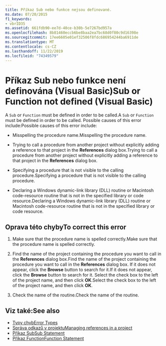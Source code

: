 ```yaml
---
title: Příkaz Sub nebo funkce nejsou definované.
ms.date: 07/20/2015
f1_keywords:
- vbrID35
ms.assetid: 661fdb90-ee7d-40ce-b30b-5e7267bd957a
ms.openlocfilehash: 8b81460eccb6be8baa2ea7bc68d0f80c9d16398e
ms.sourcegitcommit: 17ee6605e01ef32506f8fdc686954244ba6911de
ms.translationtype: MT
ms.contentlocale: cs-CZ
ms.lasthandoff: 11/22/2019
ms.locfileid: "74349579"
---
```

# <a name="sub-or-function-not-defined-visual-basic"></a><span data-ttu-id="c8a2a-102">Příkaz Sub nebo funkce není definována (Visual Basic)</span><span class="sxs-lookup"><span data-stu-id="c8a2a-102">Sub or Function not defined (Visual Basic)</span></span>
<span data-ttu-id="c8a2a-103">A `Sub` or `Function` must be defined in order to be called.</span><span class="sxs-lookup"><span data-stu-id="c8a2a-103">A `Sub` or `Function` must be defined in order to be called.</span></span> <span data-ttu-id="c8a2a-104">Possible causes of this error include:</span><span class="sxs-lookup"><span data-stu-id="c8a2a-104">Possible causes of this error include:</span></span>  
  
- <span data-ttu-id="c8a2a-105">Misspelling the procedure name.</span><span class="sxs-lookup"><span data-stu-id="c8a2a-105">Misspelling the procedure name.</span></span>  
  
- <span data-ttu-id="c8a2a-106">Trying to call a procedure from another project without explicitly adding a reference to that project in the **References** dialog box.</span><span class="sxs-lookup"><span data-stu-id="c8a2a-106">Trying to call a procedure from another project without explicitly adding a reference to that project in the **References** dialog box.</span></span>  
  
- <span data-ttu-id="c8a2a-107">Specifying a procedure that is not visible to the calling procedure.</span><span class="sxs-lookup"><span data-stu-id="c8a2a-107">Specifying a procedure that is not visible to the calling procedure.</span></span>  
  
- <span data-ttu-id="c8a2a-108">Declaring a Windows dynamic-link library (DLL) routine or Macintosh code-resource routine that is not in the specified library or code resource.</span><span class="sxs-lookup"><span data-stu-id="c8a2a-108">Declaring a Windows dynamic-link library (DLL) routine or Macintosh code-resource routine that is not in the specified library or code resource.</span></span>  
  
## <a name="to-correct-this-error"></a><span data-ttu-id="c8a2a-109">Oprava této chyby</span><span class="sxs-lookup"><span data-stu-id="c8a2a-109">To correct this error</span></span>  
  
1. <span data-ttu-id="c8a2a-110">Make sure that the procedure name is spelled correctly.</span><span class="sxs-lookup"><span data-stu-id="c8a2a-110">Make sure that the procedure name is spelled correctly.</span></span>  
  
2. <span data-ttu-id="c8a2a-111">Find the name of the project containing the procedure you want to call in the **References** dialog box.</span><span class="sxs-lookup"><span data-stu-id="c8a2a-111">Find the name of the project containing the procedure you want to call in the **References** dialog box.</span></span> <span data-ttu-id="c8a2a-112">If it does not appear, click the **Browse** button to search for it.</span><span class="sxs-lookup"><span data-stu-id="c8a2a-112">If it does not appear, click the **Browse** button to search for it.</span></span> <span data-ttu-id="c8a2a-113">Select the check box to the left of the project name, and then click **OK**.</span><span class="sxs-lookup"><span data-stu-id="c8a2a-113">Select the check box to the left of the project name, and then click **OK**.</span></span>  
  
3. <span data-ttu-id="c8a2a-114">Check the name of the routine.</span><span class="sxs-lookup"><span data-stu-id="c8a2a-114">Check the name of the routine.</span></span>  
  
## <a name="see-also"></a><span data-ttu-id="c8a2a-115">Viz také:</span><span class="sxs-lookup"><span data-stu-id="c8a2a-115">See also</span></span>

- [<span data-ttu-id="c8a2a-116">Typy chyb</span><span class="sxs-lookup"><span data-stu-id="c8a2a-116">Error Types</span></span>](../../../visual-basic/programming-guide/language-features/error-types.md)
- [<span data-ttu-id="c8a2a-117">Správa odkazů v projektu</span><span class="sxs-lookup"><span data-stu-id="c8a2a-117">Managing references in a project</span></span>](/visualstudio/ide/managing-references-in-a-project)
- [<span data-ttu-id="c8a2a-118">Příkaz Sub</span><span class="sxs-lookup"><span data-stu-id="c8a2a-118">Sub Statement</span></span>](../../../visual-basic/language-reference/statements/sub-statement.md)
- [<span data-ttu-id="c8a2a-119">Příkaz Function</span><span class="sxs-lookup"><span data-stu-id="c8a2a-119">Function Statement</span></span>](../../../visual-basic/language-reference/statements/function-statement.md)
